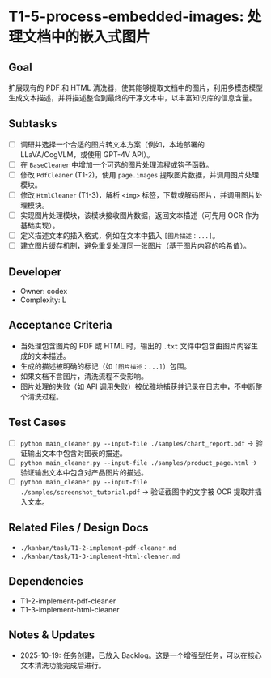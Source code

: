 # T1-5-process-embedded-images: 处理文档中的嵌入式图片

## Goal
扩展现有的 PDF 和 HTML 清洗器，使其能够提取文档中的图片，利用多模态模型生成文本描述，并将描述整合到最终的干净文本中，以丰富知识库的信息含量。

## Subtasks
- [ ] 调研并选择一个合适的图片转文本方案（例如，本地部署的 LLaVA/CogVLM，或使用 GPT-4V API）。
- [ ] 在 `BaseCleaner` 中增加一个可选的图片处理流程或钩子函数。
- [ ] 修改 `PdfCleaner` (T1-2)，使用 `page.images` 提取图片数据，并调用图片处理模块。
- [ ] 修改 `HtmlCleaner` (T1-3)，解析 `<img>` 标签，下载或解码图片，并调用图片处理模块。
- [ ] 实现图片处理模块，该模块接收图片数据，返回文本描述（可先用 OCR 作为基础实现）。
- [ ] 定义描述文本的插入格式，例如在文本中插入 `[图片描述：...]`。
- [ ] 建立图片缓存机制，避免重复处理同一张图片（基于图片内容的哈希值）。

## Developer
- Owner: codex
- Complexity: L

## Acceptance Criteria
- 当处理包含图片的 PDF 或 HTML 时，输出的 `.txt` 文件中包含由图片内容生成的文本描述。
- 生成的描述被明确的标记（如 `[图片描述：...]`）包围。
- 如果文档不含图片，清洗流程不受影响。
- 图片处理的失败（如 API 调用失败）被优雅地捕获并记录在日志中，不中断整个清洗过程。

## Test Cases
- [ ] `python main_cleaner.py --input-file ./samples/chart_report.pdf` -> 验证输出文本中包含对图表的描述。
- [ ] `python main_cleaner.py --input-file ./samples/product_page.html` -> 验证输出文本中包含对产品图片的描述。
- [ ] `python main_cleaner.py --input-file ./samples/screenshot_tutorial.pdf` -> 验证截图中的文字被 OCR 提取并插入文本。

## Related Files / Design Docs
- `./kanban/task/T1-2-implement-pdf-cleaner.md`
- `./kanban/task/T1-3-implement-html-cleaner.md`

## Dependencies
- T1-2-implement-pdf-cleaner
- T1-3-implement-html-cleaner

## Notes & Updates
- 2025-10-19: 任务创建，已放入 Backlog。这是一个增强型任务，可以在核心文本清洗功能完成后进行。
